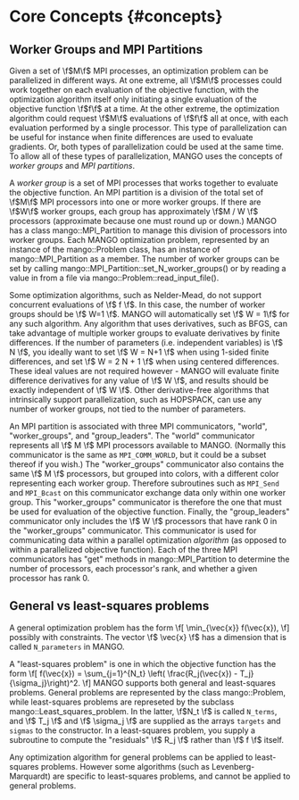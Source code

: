 # Core Concepts {#concepts}

## Worker Groups and MPI Partitions

Given a set of \f$M\f$ MPI processes, an optimization problem can be parallelized in different ways.
At one extreme, all \f$M\f$ processes could work together on each evaluation of the objective function,
with the optimization algorithm itself only initiating a single evaluation of the objective function \f$f\f$ at a time.
At the other extreme, the optimization algorithm could request \f$M\f$ evaluations of \f$f\f$
all at once, with each evaluation performed by a single processor. 
This type of parallelization can be useful for instance when finite differences are used to evaluate gradients.
Or, both types of parallelization
could be used at the same time. To allow all of these types of parallelization, MANGO uses the concepts
of *worker groups* and *MPI partitions*.

A *worker group* is a set of MPI processes that works together to evaluate the objective function.
An MPI partition is a division of the total set of \f$M\f$ MPI processors into one or more worker groups.
If there are \f$W\f$ worker groups, each group has approximately \f$M / W \f$ processors (approximate because one must
round up or down.)
MANGO has a class mango::MPI_Partition to manage this division of processors into worker groups.
Each MANGO optimization problem, represented by an instance of the mango::Problem class, has an instance of mango::MPI_Partition as a member.
The number of worker groups can be set by calling mango::MPI_Partition::set_N_worker_groups()
or by reading a value in from a file via mango::Problem::read_input_file().

Some optimization algorithms, such as Nelder-Mead, do not support concurrent evaluations of \f$ f \f$.
In this case, the number of worker groups should be \f$ W=1 \f$.
MANGO will automatically set \f$ W = 1\f$ for any such algorithm.
Any algorithm that uses derivatives, such as BFGS, can take advantage of multiple worker groups
to evaluate derivatives by finite differences. If the number of parameters (i.e. independent variables) is \f$ N \f$,
you ideally want to set \f$ W = N+1 \f$ when using 1-sided finite differences,
and set \f$ W = 2 N + 1 \f$ when using centered differences.
These ideal values are not required however - MANGO will evaluate finite difference derivatives for any value of \f$ W \f$,
and results should be exactly independent of \f$ W \f$.
Other derivative-free algorithms that intrinsically support parallelization,
such as HOPSPACK, can use any number of worker groups, not tied to the number of parameters.

An MPI partition is associated with three MPI communicators, "world", "worker_groups", and "group_leaders". The 
"world" communicator represents all \f$ M \f$ MPI processors available to MANGO. (Normally this communicator is the
same as `MPI_COMM_WORLD`, but it could be a subset thereof if you wish.)
The "worker_groups" communicator also contains the same \f$ M \f$ processors, but grouped
into colors, with a different color representing each worker group. Therefore
subroutines such as `MPI_Send` and `MPI_Bcast` on this communicator exchange data only within one worker group.
This "worker_groups" communicator is therefore the one that must be used for evaluation of the objective function.
Finally, the "group_leaders" communicator only includes the \f$ W \f$ processors that have rank 0 in the "worker_groups" communicator.
This communicator is used for communicating data within a parallel optimization *algorithm* (as opposed to within a parallelized objective function).
Each of the three MPI communicators has "get" methods in mango::MPI_Partition to determine the number of processors,
each processor's rank, and whether a given processor has rank 0.



## General vs least-squares problems

A general optimization problem has the form
\f[
\min_{\vec{x}} f(\vec{x}),
\f]
possibly with constraints. The vector \f$ \vec{x} \f$ has a dimension that is called `N_parameters` in MANGO.

A "least-squares problem" is one in which the objective function has the form
\f[
f(\vec{x}) = \sum_{j=1}^{N_t} \left( \frac{R_j(\vec{x}) - T_j}{\sigma_j}\right)^2.
\f]
MANGO supports both general and least-squares problems. General problems are represented
by the class mango::Problem, while least-squares problems are represeted by the subclass mango::Least_squares_problem.
In the latter, \f$N_t \f$ is called `N_terms`, and \f$ T_j \f$ and \f$ \sigma_j \f$ are
supplied as the arrays `targets` and `sigmas` to the constructor.
In a least-squares problem, you supply a subroutine to compute the "residuals" \f$ R_j \f$
rather than \f$ f \f$ itself.

Any optimization algorithm for general problems can be applied to least-squares problems.
However some algorithms (such as Levenberg-Marquardt) are specific to least-squares problems, and cannot be applied to general problems.

